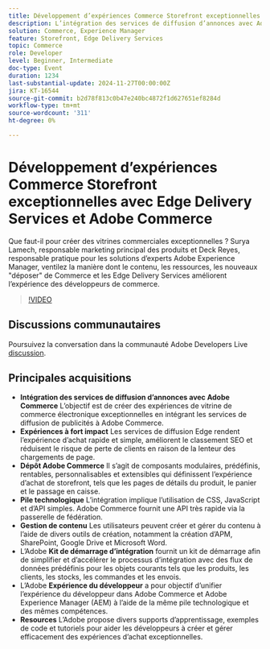 ```yaml
---
title: Développement d’expériences Commerce Storefront exceptionnelles avec Edge Delivery Services et Adobe Commerce
description: L’intégration des services de diffusion d’annonces avec Adobe Commerce améliore les vitrines de commerce électronique en tirant parti d’expériences à fort impact, d’une diffusion à la périphérie rapide, de menus déroulants Adobe Commerce personnalisables et d’une pile de technologies unifiée pour une optimisation du moteur de recherche, un chargement de page plus rapide et des expériences de développement transparentes.
solution: Commerce, Experience Manager
feature: Storefront, Edge Delivery Services
topic: Commerce
role: Developer
level: Beginner, Intermediate
doc-type: Event
duration: 1234
last-substantial-update: 2024-11-27T00:00:00Z
jira: KT-16544
source-git-commit: b2d78f813c0b47e240bc4872f1d627651ef8284d
workflow-type: tm+mt
source-wordcount: '311'
ht-degree: 0%

---
```



# Développement d’expériences Commerce Storefront exceptionnelles avec Edge Delivery Services et Adobe Commerce

Que faut-il pour créer des vitrines commerciales exceptionnelles ? Surya Lamech, responsable marketing principal des produits et Deck Reyes, responsable pratique pour les solutions d’experts Adobe Experience Manager, ventilez la manière dont le contenu, les ressources, les nouveaux &quot;déposer&quot; de Commerce et les Edge Delivery Services améliorent l’expérience des développeurs de commerce.

>[!VIDEO](https://video.tv.adobe.com/v/3439471/?learn=on&enablevpops)

## Discussions communautaires

Poursuivez la conversation dans la communauté Adobe Developers Live [discussion](https://adobe.ly/3Ccxkja).

## Principales acquisitions

* **Intégration des services de diffusion d’annonces avec Adobe Commerce** L’objectif est de créer des expériences de vitrine de commerce électronique exceptionnelles en intégrant les services de diffusion de publicités à Adobe Commerce.
* **Expériences à fort impact** Les services de diffusion Edge rendent l’expérience d’achat rapide et simple, améliorent le classement SEO et réduisent le risque de perte de clients en raison de la lenteur des chargements de page.
* **Dépôt Adobe Commerce** Il s’agit de composants modulaires, prédéfinis, rentables, personnalisables et extensibles qui définissent l’expérience d’achat de storefront, tels que les pages de détails du produit, le panier et le passage en caisse.
* **Pile technologique** L’intégration implique l’utilisation de CSS, JavaScript et d’API simples. Adobe Commerce fournit une API très rapide via la passerelle de fédération.
* **Gestion de contenu** Les utilisateurs peuvent créer et gérer du contenu à l’aide de divers outils de création, notamment la création d’APM, SharePoint, Google Drive et Microsoft Word.
* L’Adobe **Kit de démarrage d’intégration** fournit un kit de démarrage afin de simplifier et d’accélérer le processus d’intégration avec des flux de données prédéfinis pour les objets courants tels que les produits, les clients, les stocks, les commandes et les envois.
* L’Adobe **Expérience du développeur** a pour objectif d’unifier l’expérience du développeur dans Adobe Commerce et Adobe Experience Manager (AEM) à l’aide de la même pile technologique et des mêmes compétences.
* **Resources** L’Adobe propose divers supports d’apprentissage, exemples de code et tutoriels pour aider les développeurs à créer et gérer efficacement des expériences d’achat exceptionnelles.

